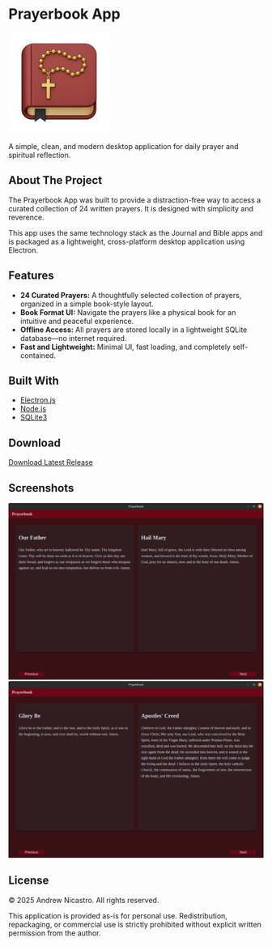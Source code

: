 # Prayerbook App

<img src="./screenshots/256x256.png" alt="Prayerbook" width="200" height="200">

A simple, clean, and modern desktop application for daily prayer and spiritual reflection.

## About The Project

The Prayerbook App was built to provide a distraction-free way to access a curated collection of 24 written prayers. It is designed with simplicity and reverence.

This app uses the same technology stack as the Journal and Bible apps and is packaged as a lightweight, cross-platform desktop application using Electron.

## Features

* **24 Curated Prayers:** A thoughtfully selected collection of prayers, organized in a simple book-style layout.
* **Book Format UI:** Navigate the prayers like a physical book for an intuitive and peaceful experience.
* **Offline Access:** All prayers are stored locally in a lightweight SQLite database—no internet required.
* **Fast and Lightweight:** Minimal UI, fast loading, and completely self-contained.

## Built With

* [Electron.js](https://www.electronjs.org/)
* [Node.js](https://nodejs.org/)
* [SQLite3](https://www.sqlite.org/index.html)

## Download

[Download Latest Release](https://github.com/Bighairymtnman/Prayerbook/releases/latest)

## Screenshots

<img src="./screenshots/1.png" alt="Screenshot 1" width="600">

<img src="./screenshots/2.png" alt="Screenshot 2" width="600">


## License

© 2025 Andrew Nicastro. All rights reserved.

This application is provided as-is for personal use. Redistribution, repackaging, or commercial use is strictly prohibited without explicit written permission from the author.

